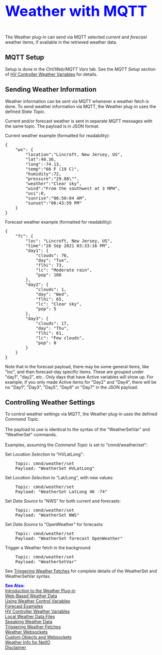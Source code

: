 <!-- $Revision: 1.15 $ -->
<!-- $Date: 2021/12/10 18:45:36 $ -->
<html>
<head>
  <title>Weather Plug-in - Weather with MQTT</title>
  <link rel="prev" href="webwx">
  <link rel="next" href="forecast">
</head>

<body style="" lang="EN-US" link="blue" vlink="purple">

<font color="#0000ff" size="12"><b>Weather with MQTT</b></font>

<br><br>
The Weather plug-in can send via MQTT selected <i>current</i> and <i>forecast</i> weather items, if available in the retrieved weather data.
<h2>MQTT Setup</h2>
Setup is done in the <i>Ctrl/Web/MQTT Vars</i> tab.
See the <i>MQTT Setup</i> section of <a href="hvwxvars">HV Controller Weather Variables</a>
for details.
<h2>Sending Weather Information</h2>
Weather information can be sent via MQTT whenever a weather fetch is done.
To send weather information via MQTT, the Weather plug-in uses the defined <i>State Topic</i>.
<p>
Current and/or forecast weather is sent in separate MQTT messages with the same topic.
The payload is in JSON format.
</p><p>
Current weather example (formatted for readability):</p>
<pre>
{
    "wx": {
        "location":"Lincroft, New Jersey, US",
        "lat":40.36,
        "long":-74.13,
        "temp":"66 F (19 C)",
        "humidity":72,
        "pressure":"29.88\"",
        "weather":"Clear sky",
        "wind":"From the southwest at 3 MPH",
        "uvi":0,
        "sunrise":"06:50:04 AM",
        "sunset":"06:43:59 PM"
    }
}
</pre>
<p>
Forecast weather example (formatted for readability):
</p>
<pre>
{
    "fc": {
        "loc": "Lincroft, New Jersey, US",
        "time":"28 Sep 2021 03:33:16 PM",
        "day1": {
            "clouds": 76,
            "day": "Tue",
            "flhi": 73,
            "lc": "Moderate rain",
            "pop": 100
        },
        "day2": {
            "clouds": 1,
            "day": "Wed",
            "flhi": 65,
            "lc": "Clear sky",
            "pop": 5
        },
        "day3": {
            "clouds": 17,
            "day": "Thu",
            "flhi": 61,
            "lc": "Few clouds",
            "pop": 0
        }
    }
}
</pre>
<p>Note that in the forecast payload, there may be some general items, like "loc", and then forecast-day specific items. These are grouped under "day1", "day2", etc.. Only days that have Active variables will show up. For example, if you only made Active items for "Day2" and "Day4", there will be no "Day1", "Day3", "Day5", "Day6" or "Day7" in the JSON payload.
</p>
<h2>Controlling Weather Settings</h2>
To control weather settings via MQTT,
the Weather plug-in uses the defined <i>Command Topic</i>.
<br>
<br>
The payload to use is identical to the syntax of the "WeatherSetVar" and "WeatherSet" commands.
<br>
<br>
Examples, assuming the <i>Command Topic</i> is set to "cmnd/weather/set":
<p>Set <i>Location Selection</i> to "HVLatLong":</p>

<pre>
    Topic: cmnd/weather/set
    Payload: "WeatherSet HVLatLong"
</pre>
<p>Set <i>Location Selection</i> to "Lat/Long", with new values:</p>
<pre>
    Topic: cmnd/weather/set
    Payload: "WeatherSet LatLong 40 -74"
</pre>
<p>Set <i>Data Source</i> to "NWS" for both current and forecasts:</p>
<pre>
    Topic: cmnd/weather/set
    Payload: "WeatherSet NWS"
</pre>
<p>Set <i>Data Source</i> to "OpenWeather" for forecasts:</p>
<pre>
    Topic: cmnd/weather/set
    Payload: "WeatherSet forecast OpenWeather"
</pre>
<p>Trigger a Weather fetch in the background:</p>
<pre>
    Topic: cmnd/weather/set
    Payload: "WeatherSetVar"
</pre>
<p>See <a href="wxtriggers">Triggering Weather Fetches</a> for complete details of the WeatherSet and WeatherSetVar syntax.
</p>
<font color="#0000FF"><b>See Also:</b></font><br>
<a href="index">Introduction to the Weather Plug-in</a><br>
<a href="webwx">Web-Based Weather Data</a><br>
<a href="controlvars">Using Weather Control Variables</a><br>
<a href="forecast">Forecast Examples</a><br>
<a href="hvwxvars">HV Controller Weather Variables</a><br>
<a href="localwx">Local Weather Data Files</a><br>
<a href="speechwx">Speaking Weather Data</a><br>
<a href="wxtriggers">Triggering Weather Fetches</a><br>
<a href="wxws">Weather Websockets</a><br>
<a href="custom">Custom Objects and Websockets</a><br>
<a href="netio">Weather Info for NetIO</a><br>
<a href="disclaimer">Disclaimer</a><br>
</body>
</html>
